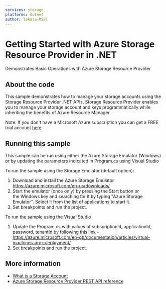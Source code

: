 ```yaml
---
services: storage
platforms: dotnet
author: lakasa-MSFT
---
```


# Getting Started with Azure Storage Resource Provider in .NET
Demonstrates Basic Operations with Azure Storage Resource Provider

## About the code
This sample demonstrates how to manage your storage accounts using the Storage Resource Provider .NET APIs. 
Storage Resource Provider enables you to manage your storage account and keys programmatically while inheriting the benefits of Azure Resource Manager

Note: If you don't have a Microsoft Azure subscription you can get a FREE trial account [here](http://go.microsoft.com/fwlink/?LinkId=330212)

## Running this sample

This sample can be run using either the Azure Storage Emulator (Windows) or by updating the parameters indicated in Program.cs using Visual Studio

To run the sample using the Storage Emulator (default option):

1. Download and install the Azure Storage Emulator https://azure.microsoft.com/en-us/downloads/ 
2. Start the emulator (once only) by pressing the Start button or the Windows key and searching for it by typing "Azure Storage Emulator". 
Select it from the list of applications to start it.
3. Set breakpoints and run the project. 

To run the sample using the Visual Studio

1. Update the Program.cs with values of subscriptionid, applicationId, password, tenantId by following this link - https://azure.microsoft.com/en-gb/documentation/articles/virtual-machines-arm-deployment/
2. Set breakpoints and run the project.

## More information
- [What is a Storage Account](http://azure.microsoft.com/en-us/documentation/articles/storage-whatis-account/)
- [Azure Storage Resource Provider REST API reference](https://msdn.microsoft.com/en-us/library/azure/Mt163683.aspx)
